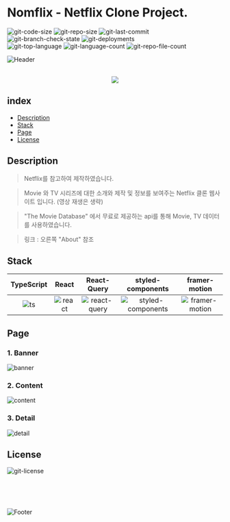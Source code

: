 # Nomflix - Netflix Clone Project.

![git-code-size](https://img.shields.io/github/languages/code-size/hxxtae/react-masterclass-nomflix?color=%23&logo=github)
![git-repo-size](https://img.shields.io/github/repo-size/hxxtae/react-masterclass-nomflix?color=%23&logo=github)
![git-last-commit](https://img.shields.io/github/last-commit/hxxtae/react-masterclass-nomflix?color=%23e7e7e7&logo=github)
![git-branch-check-state](https://img.shields.io/github/checks-status/hxxtae/react-masterclass-nomflix/gh-pages?label=main&logo=github)
![git-deployments](https://img.shields.io/github/deployments/hxxtae/react-masterclass-nomflix/github-pages?label=deploy-state&logo=github)   
![git-top-language](https://img.shields.io/github/languages/top/hxxtae/react-masterclass-nomflix)
![git-language-count](https://img.shields.io/github/languages/count/hxxtae/react-masterclass-nomflix)
![git-repo-file-count](https://img.shields.io/github/directory-file-count/hxxtae/react-masterclass-nomflix)   

![Header](https://capsule-render.vercel.app/api?type=slice&color=d81f26&height=100&section=header&rotate=-20)


<p align="center">
  <br>
  <img src="https://user-images.githubusercontent.com/79623316/177265316-2db89789-a5c2-4eef-a767-188bdfa8d9b1.svg">
  <br>
</p>

## index

- [Description](#description)
- [Stack](#stack)
- [Page](#page)
- [License](#license)

## Description

> Netflix를 참고하여 제작하였습니다.

> Movie 와 TV 시리즈에 대한 소개와 제작 및 정보를 보여주는 Netflix 클론 웹사이트 입니다. (영상 재생은 생략)

> "The Movie Database" 에서 무료로 제공하는 api를 통해 Movie, TV 데이터를 사용하였습니다.

> 링크 : 오른쪽 "About" 참조

## Stack

| TypeScript | React    | React-Query    | styled-components    | framer-motion    |
| :--------: | :------: | :------------: | :------------------: | :--------------: |
|   ![ts]    | ![react] | ![react-query] | ![styled-components] | ![framer-motion] |

## Page

### 1. Banner
![banner](https://user-images.githubusercontent.com/79623316/177258739-ca05fec2-482a-4187-8f25-dd661f2414eb.PNG)

### 2. Content

![content](https://user-images.githubusercontent.com/79623316/177259797-48e67e54-1d82-4e96-a6e6-ade918e53568.PNG)

### 3. Detail

![detail](https://user-images.githubusercontent.com/79623316/177260030-0f1fd951-a397-434e-b0ee-2e143f4da0f4.PNG)

## License

![git-license](https://img.shields.io/github/license/hxxtae/react-masterclass-nomflix?color=%23e7e7e7&logo=github&style=for-the-badge)

<br />
<br />
<br />

![Footer](https://capsule-render.vercel.app/api?text=Nomflix&desc=Netflix+clone+website.&fontAlignY=69&descAlignY=86&fontAlign=18&descAlign=14&type=slice&color=d81f26&height=200&section=footer)

[ts]: https://user-images.githubusercontent.com/79623316/175767679-b759c752-d9f9-49d2-a503-276e30292442.svg
[react]: https://user-images.githubusercontent.com/79623316/175767657-f4926c0c-0c8e-4f4d-957e-c4c4877ffe16.svg
[react-query]: https://user-images.githubusercontent.com/79623316/175767768-3740450e-cb18-4b23-b2f9-174edcdb87a5.svg
[styled-components]: https://user-images.githubusercontent.com/79623316/175817624-3a749264-9f78-4e14-a385-cf4561a80dcb.svg
[framer-motion]: https://user-images.githubusercontent.com/79623316/175818241-8c03852c-3335-4fcf-80d8-e12045dae3c0.png